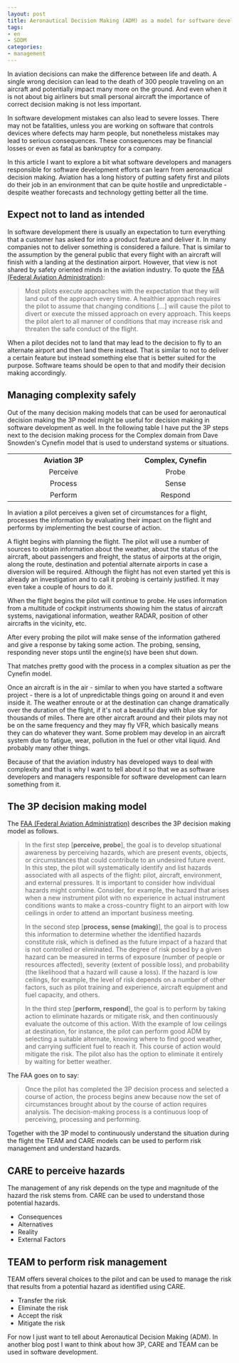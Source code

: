 ```yaml
---
layout: post
title: Aeronautical Decision Making (ADM) as a model for software developers
tags:
- en
- SDDM
categories:
- management
---
```

In aviation decisions can make the difference between life and death. A single wrong decision can lead to the death of 300 people traveling on an aircraft and potentially impact many more on the ground. And even when it is not about big airliners but small personal aircraft the importance of correct decision making is not less important.

In software development mistakes can also lead to severe losses. There may not be fatalities, unless you are working on software that controls devices where defects may harm people, but nonetheless mistakes may lead to serious consequences. These consequences may be financial losses or even as fatal as bankruptcy for a company.

In this article I want to explore a bit what software developers and managers responsible for software development efforts can learn from aeronautical decision making. Aviation has a long history of putting safety first and pilots do their job in an environment that can be quite hostile and unpredictable - despite weather forecasts and technology getting better all the time.

## Expect not to land as intended
In software development there is usually an expectation to turn everything that a customer has asked for into a product feature and deliver it. In many companies not to deliver something is considered a failure. That is similar to the assumption by the general public that every flight with an aircraft will finish with a landing at the destination airport. However, that view is not shared by safety oriented minds in the aviation industry. To quote the [FAA (Federal Aviation Administration)](http://www.faa.gov/regulations_policies/handbooks_manuals/aviation/pilot_handbook/media/PHAK%20-%20Chapter%2017.pdf):

> Most pilots execute approaches with the expectation that they will land out of the approach every time. A healthier approach requires the pilot to assume that changing conditions [...] will cause the pilot to divert or execute the missed approach on every approach. This keeps the pilot alert to all manner of conditions that may increase risk and threaten the safe conduct of the flight.

When a pilot decides not to land that may lead to the decision to fly to an alternate airport and then land there instead. That is similar to not to deliver a certain feature but instead something else that is better suited for the purpose. Software teams should be open to that and modify their decision making accordingly.

## Managing complexity safely
Out of the many decision making models that can be used for aeronautical decision making the 3P model might be useful for decision making in software development as well. In the following table I have put the 3P steps next to the decision making process for the Complex domain from Dave Snowden's Cynefin model that is used to understand systems or situations.

<center>
<table style="text-align: center">
<tr>
	<th style="width: 15em">Aviation 3P</th>
	<th style="width: 15em">Complex, Cynefin</th>
</tr>
<tr>
	<td>Perceive</td>
	<td>Probe</td>
</tr>
<tr>
	<td>Process</td>
	<td>Sense</td>
</tr>
<tr>
	<td>Perform</td>
	<td>Respond</td>
</tr>
</table>
</center>

In aviation a pilot perceives a given set of circumstances for a flight, processes the information by evaluating their impact on the flight and performs by implementing the best course of action.

A flight begins with planning the flight. The pilot will use a number of sources to obtain information about the weather, about the status of the aircraft, about passengers and freight, the status of airports at the origin, along the route, destination and potential alternate airports in case a diversion will be required. Although the flight has not even started yet this is already an investigation and to call it probing is certainly justified. It may even take a couple of hours to do it.

When the flight begins the pilot will continue to probe. He uses information from a multitude of cockpit instruments showing him the status of aircraft systems, navigational information, weather RADAR, position of other aircrafts in the vicinity, etc.

After every probing the pilot will make sense of the information gathered and give a response by taking some action. The probing, sensing, responding never stops until the engine(s) have been shut down.

That matches pretty good with the process in a complex situation as per the Cynefin model.

Once an aircraft is in the air - similar to when you have started a software project - there is a lot of unpredictable things going on around it and even inside it. The weather enroute or at the destination can change dramatically over the duration of the flight, if it's not a beautiful day with blue sky for thousands of miles. There are other aircraft around and their pilots may not be on the same frequency and they may fly VFR, which basically means they can do whatever they want. Some problem may develop in an aircraft system due to fatigue, wear, pollution in the fuel or other vital liquid. And probably many other things.

Because of that the aviation industry has developed ways to deal with complexity and that is why I want to tell about it so that we as software developers and managers responsible for software development can learn something from it.

## The 3P decision making model
The [FAA (Federal Aviation Administration)](http://www.faa.gov/regulations_policies/handbooks_manuals/aviation/pilot_handbook/media/PHAK%20-%20Chapter%2017.pdf) describes the 3P decision making model as follows.

> In the first step [**perceive, probe**], the goal is to develop situational awareness by perceiving hazards, which are present events, objects, or circumstances that could contribute to an undesired future event. In this step, the pilot will systematically identify and list hazards associated with all aspects of the flight: pilot, aircraft, environment, and external pressures. It is important to consider how individual hazards might combine. Consider, for example, the hazard that arises when a new instrument pilot with no experience in actual instrument conditions wants to make a cross-country flight to an airport with low ceilings in order to attend an important business meeting.
> 
> In the second step [**process, sense (making)**], the goal is to process this information to determine whether the identified hazards constitute risk, which is defined as the future impact of a hazard that is not controlled or eliminated. The degree of risk posed by a given hazard can be measured in terms of exposure (number of people or resources affected), severity (extent of possible loss), and probability (the likelihood that a hazard will cause a loss). If the hazard is low ceilings, for example, the level of risk depends on a number of other factors, such as pilot training and experience, aircraft equipment and fuel capacity, and others.
> 
> In the third step [**perform, respond**], the goal is to perform by taking action to eliminate hazards or mitigate risk, and then continuously evaluate the outcome of this action. With the example of low ceilings at destination, for instance, the pilot can perform good ADM by selecting a suitable alternate, knowing where to find good weather, and carrying sufficient fuel to reach it. This course of action would mitigate the risk. The pilot also has the option to eliminate it entirely by waiting for better weather.

The FAA goes on to say:

> Once the pilot has completed the 3P decision process and selected a course of action, the process begins anew because now the set of circumstances brought about by the course of action requires analysis. The decision-making process is a continuous loop of perceiving, processing and performing.

Together with the 3P model to continuously understand the situation during the flight the TEAM and CARE models can be used to perform risk management and understand hazards.

## CARE to perceive hazards
The management of any risk depends on the type and magnitude of the hazard the risk stems from. CARE can be used to understand those potential hazards.

* Consequences
* Alternatives
* Reality
* External Factors

## TEAM to perform risk management
TEAM offers several choices to the pilot and can be used to manage the risk that results from a potential hazard as identified using CARE.

* Transfer the risk
* Eliminate the risk
* Accept the risk
* Mitigate the risk

For now I just want to tell about Aeronautical Decision Making (ADM). In another blog post I want to think about how 3P, CARE and TEAM can be used in software development.

